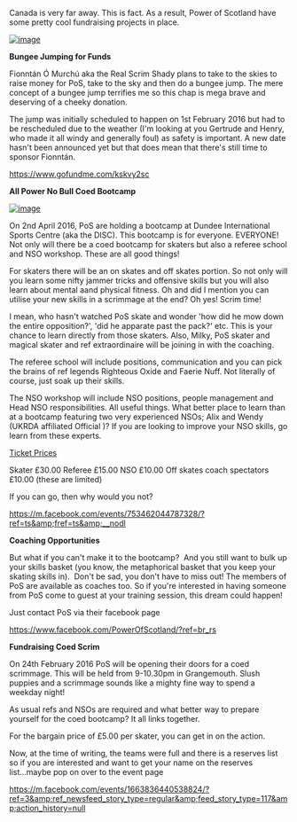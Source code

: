 <html><body><p>Canada is very far away. This is fact. As a result, Power of Scotland have some pretty cool fundraising projects in place.


<a href="http://www.scottishrollerderbyblog.com/2016/02/11825045_700882493377553_2649629827109956984_n.jpg"><img title="11825045_700882493377553_2649629827109956984_n.jpg" class="alignnone size-full" alt="image" src="http://www.scottishrollerderbyblog.com/2016/02/11825045_700882493377553_2649629827109956984_n.jpg"></a> 



<strong>Bungee Jumping for Funds</strong>

Fionntán Ó Murchú aka the Real Scrim Shady plans to take to the skies to raise money for PoS,  take to the sky and then do a bungee jump. The mere concept of a bungee jump terrifies me so this chap is mega brave and deserving of a cheeky donation.

The jump was initially scheduled to happen on 1st February 2016 but had to be rescheduled due to the weather (I'm looking at you Gertrude and Henry, who made it all windy and generally foul) as safety is important. A new date hasn't been announced yet but that does mean that there's still time to sponsor Fionntán.

https://www.gofundme.com/kskvy2sc

<strong>All Power No Bull Coed Bootcamp</strong>

<a href="http://i0.wp.com/www.scottishrollerderbyblog.com/2015/08/pos.jpg?w=656"><img title="PoS" class="alignnone size-full" alt="image" src="http://i0.wp.com/www.scottishrollerderbyblog.com/2015/08/pos.jpg?w=656?w=357"></a> 



On 2nd April 2016, PoS are holding a bootcamp at Dundee International Sports Centre (aka the DISC).
This bootcamp is for everyone. EVERYONE!  Not only will there be a coed bootcamp for skaters but also a referee school and NSO workshop. These are all good things!

For skaters there will be an on skates and off skates portion. So not only will you learn some nifty jammer tricks and offensive skills but you will also learn about mental aand physical fitness. Oh and did I mention you can utilise your new skills in a scrimmage at the end? Oh yes! Scrim time!

I mean, who hasn't watched PoS skate and wonder 'how did he mow down the entire opposition?', 'did he apparate past the pack?' etc. This is your chance to learn directly from those skaters. Also, Milky, PoS skater and magical skater and ref extraordinaire will be joining in with the coaching.

The referee school will include positions, communication and you can pick the brains of ref legends Righteous Oxide and Faerie Nuff. Not literally of course, just soak up their skills.

The NSO workshop will include NSO positions, people management and Head NSO responsibilities. All useful things. What better place to learn than at a bootcamp featuring two very experienced NSOs; Alix and Wendy (UKRDA affiliated Official )? If you are looking to improve your NSO skills, go learn from these experts.

<u>Ticket Prices</u>

Skater £30.00
Referee £15.00
NSO £10.00
Off skates coach spectators £10.00 (these are limited)

If you can go, then why would you not?

https://m.facebook.com/events/753462044787328/?ref=ts&amp;fref=ts&amp;__nodl

<strong>Coaching Opportunities</strong>

But what if you can't make it to the bootcamp?  And you still want to bulk up your skills basket (you know, the metaphorical basket that you keep your skating skills in).  Don't be sad, you don't have to miss out! The members of PoS are available as coaches too. So if you're interested in having someone from PoS come to guest at your training session, this dream could happen!

Just contact PoS via their facebook page 

https://www.facebook.com/PowerOfScotland/?ref=br_rs

<strong> Fundraising Coed Scrim</strong>

On 24th February 2016 PoS will be opening their doors for a coed scrimmage.  This will be held from 9-10.30pm in Grangemouth. Slush puppies and a scrimmage sounds like a mighty fine way to spend a weekday night!

As usual refs and NSOs are required and what better way to prepare yourself for the coed bootcamp?  It all links together.

For the bargain price of £5.00 per skater, you can get in on the action.

Now, at the time of writing,  the teams were full and there is a reserves list so if you are interested and want to get your name on the reserves list...maybe pop on over to the event page

https://m.facebook.com/events/1663836440538824/?ref=3&amp;ref_newsfeed_story_type=regular&amp;feed_story_type=117&amp;action_history=null</p></body></html>
